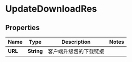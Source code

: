 # UpdateDownloadRes

## Properties
Name | Type | Description | Notes
------------ | ------------- | ------------- | -------------
**URL** | **String** | 客户端升级包的下载链接 | 
